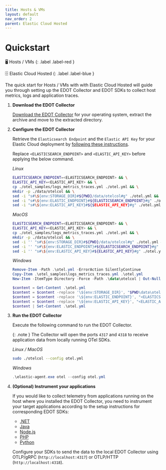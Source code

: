 ```yaml
---
title: Hosts & VMs
layout: default
nav_order: 2
parent: Elastic Cloud Hosted
---
```


# Quickstart

🖥 Hosts / VMs
{: .label .label-red }

🗄️ Elastic Cloud Hosted
{: .label .label-blue }

The quick start for Hosts / VMs with with Elastic Cloud Hosted will guide you through setting up the EDOT Collector and EDOT SDKs to collect host metrics, logs and application traces.

1. **Download the EDOT Collector**

    [Download the EDOT Collector](../../edot-collector/download) for your operating system, extract the archive and move to the extracted directory.

2. **Configure the EDOT Collector**

    Retrieve the `Elasticsearch Endpoint` and the `Elastic API Key` for your Elastic Cloud deployment by [following these instructions](./#retrieving-connection-details-for-your-elastic-cloud-deployment).

    Replace `<ELASTICSEARCH_ENDPOINT>` and `<ELASTIC_API_KEY>` before applying the below command.

    *Linux*

    ```bash
    ELASTICSEARCH_ENDPOINT=<ELASTICSEARCH_ENDPOINT> && \
    ELASTIC_API_KEY=<ELASTIC_API_KEY> && \
    cp ./otel_samples/logs_metrics_traces.yml ./otel.yml && \
    mkdir -p ./data/otelcol && \
    sed -i "s#\${env:STORAGE_DIR}#${PWD}/data/otelcol#g" ./otel.yml && \
    sed -i "s#\${env:ELASTIC_ENDPOINT}#${ELASTICSEARCH_ENDPOINT}#g" ./otel.yml && \
    sed -i "s#\${env:ELASTIC_API_KEY}#${$ELASTIC_API_KEY}#g" ./otel.yml
    ```

    *MacOS*

    ```bash
    ELASTICSEARCH_ENDPOINT=<ELASTICSEARCH_ENDPOINT> && \
    ELASTIC_API_KEY=<ELASTIC_API_KEY> && \
    cp ./otel_samples/logs_metrics_traces.yml ./otel.yml && \
    mkdir -p ./data/otelcol && \
    sed -i '' "s#\${env:STORAGE_DIR}#${PWD}/data/otelcol#g" ./otel.yml && \
    sed -i '' "s#\${env:ELASTIC_ENDPOINT}#${ELASTICSEARCH_ENDPOINT}#g" ./otel.yml && \
    sed -i '' "s#\${env:ELASTIC_API_KEY}#${ELASTIC_API_KEY}#g" ./otel.yml
    ```

    *Windows*

    ```powershell
    Remove-Item -Path .\otel.yml -ErrorAction SilentlyContinue
    Copy-Item .\otel_samples\logs_metrics_traces.yml .\otel.yml
    New-Item -ItemType Directory -Force -Path .\data\otelcol | Out-Null

    $content = Get-Content .\otel.yml
    $content = $content -replace '\${env:STORAGE_DIR}', "$PWD\data\otelcol"
    $content = $content -replace '\${env:ELASTIC_ENDPOINT}', "<ELASTICSEARCH_ENDPOINT>"
    $content = $content -replace '\${env:ELASTIC_API_KEY}', "<ELASTIC_API_KEY>"
    $content | Set-Content .\otel.yml
    ```

3. **Run the EDOT Collector**

    Execute the following command to run the EDOT Collector. 
    
    {: .note }
    The Collector will open the ports `4317` and `4318` to receive application data from locally running OTel SDKs.

    *Linux / MacOS*

    ```bash
    sudo ./otelcol --config otel.yml
    ```

    *Windows*

    ```powershell
    .\elastic-agent.exe otel --config otel.yml
    ```

4. **(Optional) Instrument your applications**

    If you would like to collect telemetry from applications running on the host where you installed the EDOT Collector,
    you need to instrument your target applications according to the setup instructions for corresponding EDOT SDKs:

    - [.NET](../../edot-sdks/dotnet/setup)
    - [Java](../../edot-sdks/java/setup)
    - [Node.js](../../edot-sdks/nodejs/setup)
    - [PHP](../../edot-sdks/php/setup)
    - [Python](../../edot-sdks/python/setup)

    Configure your SDKs to send the data to the local EDOT Collector using OTLP/gRPC (`http://localhost:4317`) or OTLP/HTTP (`http://localhost:4318`).
